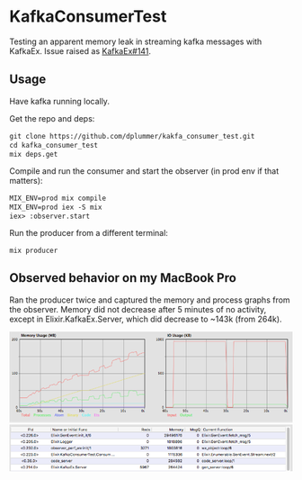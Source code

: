 # KafkaConsumerTest

Testing an apparent memory leak in streaming kafka messages with KafkaEx. Issue raised as [KafkaEx#141](https://github.com/kafkaex/kafka_ex/issues/141).

## Usage

Have kafka running locally.

Get the repo and deps:

```
git clone https://github.com/dplummer/kakfa_consumer_test.git
cd kafka_consumer_test
mix deps.get
```

Compile and run the consumer and start the observer (in prod env if that matters):

```
MIX_ENV=prod mix compile
MIX_ENV=prod iex -S mix
iex> :observer.start
```

Run the producer from a different terminal:

```
mix producer
```

## Observed behavior on my MacBook Pro

Ran the producer twice and captured the memory and process graphs from the observer. Memory did not decrease after 5 minutes of no activity, except in Elixir.KafkaEx.Server, which did decrease to ~143k (from 264k).

![memory and bandwidth usage](memory_usage.png "memory and bandwidth usage graph")
![process memory usage](process_list.png "process memory usage table")
